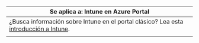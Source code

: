 |Se aplica a: Intune en Azure Portal |
|--|
|¿Busca información sobre Intune en el portal clásico? Lea esta [introducción a Intune](/intune/introduction-intune?toc=/intune-classic/toc.json).|
| |

